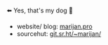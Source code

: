  ⬅️ Yes, that's my dog 🦊
 - website/ blog: [marijan.pro](https://marijan.pro/)
 - sourcehut: [git.sr.ht/~marijan/](https://git.sr.ht/~marijan/)
